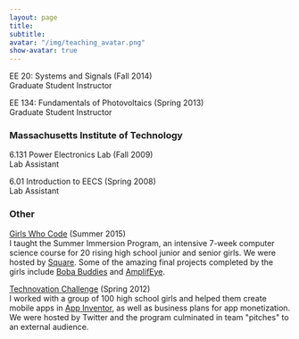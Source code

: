 ```yaml
---
layout: page
title: 
subtitle:
avatar: "/img/teaching_avatar.png"
show-avatar: true
---
```





EE 20: Systems and Signals (Fall 2014)  
Graduate Student Instructor

EE 134: Fundamentals of Photovoltaics (Spring 2013)  
Graduate Student Instructor

### Massachusetts Institute of Technology

6.131 Power Electronics Lab (Fall 2009)  
Lab Assistant

6.01 Introduction to EECS (Spring 2008)  
Lab Assistant

### Other

[Girls Who Code](http://girlswhocode.com/summer-immersion-programs/) (Summer 2015)  
I taught the Summer Immersion Program, an intensive 7-week computer science course for 20 rising high school junior and senior girls.
We were hosted by [Square](https://squareup.com/). Some of the amazing final projects completed by the girls include [Boba Buddies](http://bobabuddies.github.io) and [AmplifEye](http://theamplifeyers.github.io/). 

[Technovation Challenge](http://www.technovationchallenge.org/) (Spring 2012)  
I worked with a group of 100 high school girls and helped them create mobile apps in [App Inventor](http://appinventor.mit.edu/), as well as business plans for app monetization.
We were hosted by Twitter and the program culminated in team "pitches" to an external audience.


            
           
	